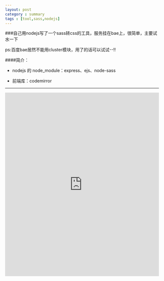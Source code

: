 ```yaml
---
layout: post
category : summary
tags : [tool,sass,nodejs]
---
```


###自己用nodejs写了一个sass转css的工具，服务挂在bae上，很简单，主要试水一下

ps:百度bae居然不能用cluster模块，用了的话可以试试--!!

####简介：

* nodejs 的 node_module：express、ejs、node-sass

* 前端库：codemirror

* * *

<iframe src='http://cnedwan.duapp.com/sass' style='border:none' width='100%' height='600' />

